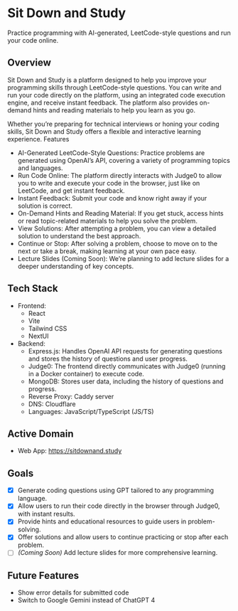 # Sit Down and Study

Practice programming with AI-generated, LeetCode-style questions and run your code online.
## Overview

Sit Down and Study is a platform designed to help you improve your programming skills through LeetCode-style questions. You can write and run your code directly on the platform, using an integrated code execution engine, and receive instant feedback. The platform also provides on-demand hints and reading materials to help you learn as you go.

Whether you’re preparing for technical interviews or honing your coding skills, Sit Down and Study offers a flexible and interactive learning experience.
Features

* AI-Generated LeetCode-Style Questions: Practice problems are generated using OpenAI’s API, covering a variety of programming topics and languages.
* Run Code Online: The platform directly interacts with Judge0 to allow you to write and execute your code in the browser, just like on LeetCode, and get instant feedback.
* Instant Feedback: Submit your code and know right away if your solution is correct.
* On-Demand Hints and Reading Material: If you get stuck, access hints or read topic-related materials to help you solve the problem.
* View Solutions: After attempting a problem, you can view a detailed solution to understand the best approach.
* Continue or Stop: After solving a problem, choose to move on to the next or take a break, making learning at your own pace easy.
* Lecture Slides (Coming Soon): We’re planning to add lecture slides for a deeper understanding of key concepts.

## Tech Stack

* Frontend:
  * React
  * Vite
  * Tailwind CSS
  * NextUI
* Backend:
  * Express.js: Handles OpenAI API requests for generating questions and stores the history of questions and user progress.
  * Judge0: The frontend directly communicates with Judge0 (running in a Docker container) to execute code.
  * MongoDB: Stores user data, including the history of questions and progress.
  * Reverse Proxy: Caddy server
  * DNS: Cloudflare
  * Languages: JavaScript/TypeScript (JS/TS)

## Active Domain
* Web App: https://sitdownand.study

## Goals
- [x] Generate coding questions using GPT tailored to any programming language.
- [x] Allow users to run their code directly in the browser through Judge0, with instant results.
- [x] Provide hints and educational resources to guide users in problem-solving.
- [x] Offer solutions and allow users to continue practicing or stop after each problem.
- [ ] *(Coming Soon)* Add lecture slides for more comprehensive learning.

## Future Features
* Show error details for submitted code
* Switch to Google Gemini instead of ChatGPT 4
